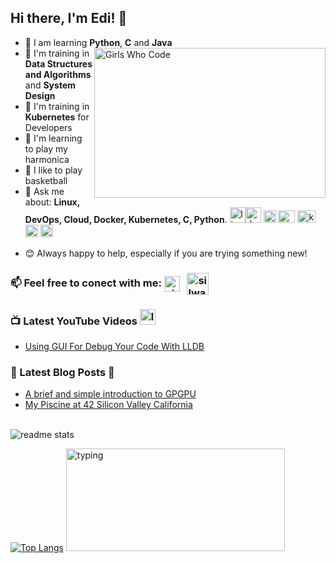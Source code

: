 ## Hi there, I'm Edi!  :dolphin:


- :snake: I am learning **Python**, **C** and **Java**  <img align="right" alt="Girls Who Code" src= "https://64.media.tumblr.com/ba1e1315c5700e144a6bd1226883534a/tumblr_ohc57koLSp1tgfjkso8_500.gifv" height = 240 width = 370/>
- 🔭 I'm training in **Data Structures and Algorithms** and **System Design**  
- :dolphin: I'm training in **Kubernetes** for Developers
- :musical_note: I'm learning to play my harmonica
- :basketball: I like to play basketball
- 💬 Ask me about:
**Linux, DevOps, Cloud, Docker, Kubernetes, C, Python**.
<img src="https://img.icons8.com/color/96/000000/linux.png" alt="linux" width="25" height="25"/><img src="https://cdn1.iconfinder.com/data/icons/devops-cycle/256/devops_cycle_1_filled-512.png" alt="devops" width="25" height="25"/> <img src="https://www.aloudinthecloud.com/images/gcp_icon_cloud.png" alt="css3" width="20" height="20"/> <img src="https://img.favpng.com/14/23/25/clip-art-france-silicon-valley-docker-vector-graphics-png-favpng-Nb3e14EUwkNhJd86iPTT2wQ84.jpg" alt="html5" width="27" height="20"/> <img src="https://w1.pngwing.com/pngs/241/864/png-transparent-amazon-logo-kubernetes-software-deployment-cloud-computing-orchestration-computer-cluster-amazon-web-services-microsoft-azure.png" alt="k8" width="29" height="20"/> <img src="https://img.icons8.com/color/452/c-programming.png" alt="mysql" width="20" height="20"/> <img src="https://img.icons8.com/color/96/000000/python.png" alt="python" width="20" height="20"/> </p><p align="center">
- :blush: Always happy to help, especially if you are trying something new!
### 📫 Feel free to conect with me:   <a href="https://linkedin.com/in/edithpuclla" target="blank"><img align="center" src="https://i.pinimg.com/originals/de/b4/6f/deb46f02a59e3b3a2aa58fac16290d63.gif" alt="nirmal-silwal" height="25" width="25" /></a> &nbsp; <a href="https://twitter.com/edithpuclla" target="blank"><img align="center" src="https://cliply.co/wp-content/uploads/2019/07/371907030_TWITTER_ICON_TRANSPARENT_400.gif" alt="silwal_nirmal" height="35" width="35" /></a> &nbsp;

### 📺 Latest YouTube Videos <img src="https://images.vexels.com/media/users/3/141532/isolated/preview/3a36614d8dde3aa7ee06398cb6dc80cb-icono-de-goma-de-youtube-by-vexels.png" alt="linux" width="25" height="25"/>
<!-- YOUTUBE:START -->
- [Using GUI For Debug Your Code With LLDB](https://www.youtube.com/watch?v=2Yw1chhv7UQ)
<!-- YOUTUBE:END -->




### 🌱 Latest Blog Posts :art:

<!-- BLOG-POST-LIST:START -->
- [A brief and simple introduction to GPGPU](https://medium.com/katsuhi-code/a-brief-and-simple-introduction-to-gpgpu-fdb43637fff6)
- [My Piscine at 42 Silicon Valley California](https://medium.com/@edithpuclla/my-piscine-at-42-silicon-valley-ef662227ed6c)

<!-- BLOG-POST-LIST:END -->
<br />

<img src = "https://github-readme-stats.vercel.app/api?username=edithturn&&show_icons=true&theme=radical" alt="readme stats">

[![Top Langs](https://github-readme-stats.vercel.app/api/top-langs/?username=edithturn&layout=compact&theme=merko)](https://github.com/anuraghazra/github-readme-stats) <img height="164" width="350" alt="typing" src="https://i.pinimg.com/originals/a0/d5/81/a0d581666d26dd9c66bf8ed395cba948.gif">
